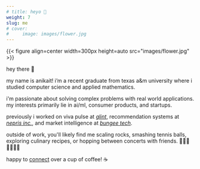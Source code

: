 ```yaml
---
# title: heyo 👋
weight: 7
slug: me
# cover:
#     image: images/flower.jpg
---
```


{{< figure align=center width=300px height=auto src="images/flower.jpg" >}}

hey there 👋

my name is anikait! i’m a recent graduate from texas a&m university where i studied computer science and applied mathematics.

i'm passionate about solving complex problems with real world applications. 
my interests primarily lie in ai/ml, consumer products, and startups. 

previously i worked on viva pulse at *[glint](https://community.glintinc.com/)*, recommendation systems at *[nepris inc.](https://nepris.com)*, and market intelligence at *[bungee tech](http://bungeetech.com)*.

outside of work, you'll likely find me scaling rocks, smashing tennis balls, exploring culinary recipes, or hopping between concerts with friends. 🧗🏾🎾👨🏾‍🍳🐙

happy to [connect](mailto:anikaitsharma@yahoo.com) over a cup of coffee! ☕️